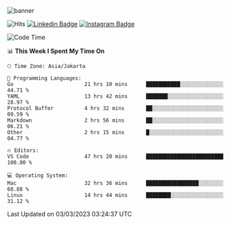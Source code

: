 ![banner](https://readme-typing-svg.herokuapp.com/?lines=Hello,+There!+👋;This+is+ryanbekhen....;Nice+to+meet+you!&center=false)

![Hits](https://hits.seeyoufarm.com/api/count/incr/badge.svg?url=https%3A%2F%2Fgithub.com%2Fryanbekhen%2Fhit-counter&count_bg=%2379C83D&title_bg=%23555555&icon=github.svg&icon_color=%23E7E7E7&title=Provile+views&edge_flat=true)
[![Linkedin Badge](https://img.shields.io/badge/-LinkedIn-0e76a8?style=flat-square&logo=Linkedin&logoColor=white)](https://linkedin.com/in/ryanbekhen)
[![Instagram Badge](https://img.shields.io/badge/-Instagram-e4405f?style=flat-square&logo=Instagram&logoColor=white)](https://instagram.com/ryanbekhen.dev/)

<!--START_SECTION:waka-->
![Code Time](http://img.shields.io/badge/Code%20Time-138%20hrs%204%20mins-blue)

📊 **This Week I Spent My Time On** 

```text
🕑︎ Time Zone: Asia/Jakarta

💬 Programming Languages: 
Go                       21 hrs 10 mins      ███████████░░░░░░░░░░░░░░   44.71 % 
YAML                     13 hrs 42 mins      ███████░░░░░░░░░░░░░░░░░░   28.97 % 
Protocol Buffer          4 hrs 32 mins       ██░░░░░░░░░░░░░░░░░░░░░░░   09.59 % 
Markdown                 2 hrs 56 mins       ██░░░░░░░░░░░░░░░░░░░░░░░   06.21 % 
Other                    2 hrs 15 mins       █░░░░░░░░░░░░░░░░░░░░░░░░   04.77 % 

🔥 Editors: 
VS Code                  47 hrs 20 mins      █████████████████████████   100.00 % 

💻 Operating System: 
Mac                      32 hrs 36 mins      █████████████████░░░░░░░░   68.88 % 
Linux                    14 hrs 44 mins      ████████░░░░░░░░░░░░░░░░░   31.12 % 
```


 Last Updated on 03/03/2023 03:24:37 UTC
<!--END_SECTION:waka-->
